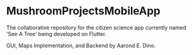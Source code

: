 # MushroomProjectsMobileApp

The collaborative repository for the citizen science app currently named 'See A Tree' being developed on Flutter.

GUI, Maps Implementation, and Backend by Aarond E. Dino.
